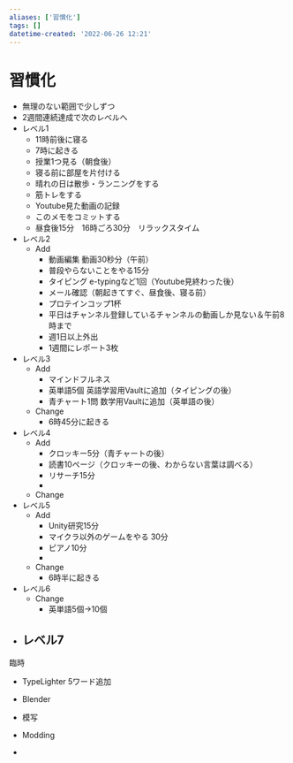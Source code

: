```yaml
---
aliases: ['習慣化']
tags: []
datetime-created: '2022-06-26 12:21'
---
```


# 習慣化
- 無理のない範囲で少しずつ
- 2週間連続達成で次のレベルへ
- レベル1
	- 11時前後に寝る
	- 7時に起きる
	- 授業1つ見る（朝食後）
	- 寝る前に部屋を片付ける
	- 晴れの日は散歩・ランニングをする
	- 筋トレをする
	- Youtube見た動画の記録
	- このメモをコミットする
	- 昼食後15分　16時ごろ30分　リラックスタイム
- レベル2
	- Add
		- 動画編集 動画30秒分（午前）
		- 普段やらないことをやる15分
		- タイピング e-typingなど1回（Youtube見終わった後）
		- メール確認（朝起きてすぐ、昼食後、寝る前）
		- プロテインコップ1杯
		- 平日はチャンネル登録しているチャンネルの動画しか見ない＆午前8時まで
		- 週1日以上外出
		- 1週間にレポート3枚
- レベル3
	- Add
		- マインドフルネス
		- 英単語5個 英語学習用Vaultに追加（タイピングの後）
		- 青チャート1問 数学用Vaultに追加（英単語の後）
	- Change
		- 6時45分に起きる
- レベル4
	- Add
		- クロッキー5分（青チャートの後）
		- 読書10ページ（クロッキーの後、わからない言葉は調べる）
		- リサーチ15分
		- 
	- Change
- レベル5
	- Add
		- Unity研究15分
		- マイクラ以外のゲームをやる 30分
		- ピアノ10分
		- 
	- Change
		- 6時半に起きる
- レベル6
	- Change
		- 英単語5個→10個
- レベル7
	- 

臨時
- TypeLighter 5ワード追加

- Blender
- 模写
- Modding
- 